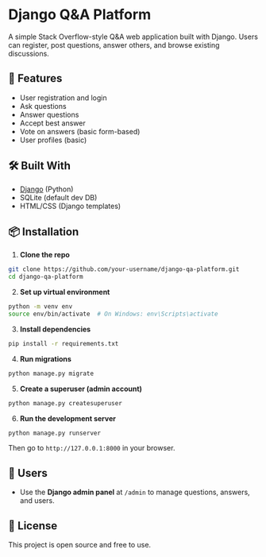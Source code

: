 # Django Q&A Platform

A simple Stack Overflow-style Q&A web application built with Django. Users can register, post questions, answer others, and browse existing discussions.

## 🚀 Features

- User registration and login
- Ask questions
- Answer questions
- Accept best answer
- Vote on answers (basic form-based)
- User profiles (basic)

## 🛠 Built With

- [Django](https://www.djangoproject.com/) (Python)
- SQLite (default dev DB)
- HTML/CSS (Django templates)

## 📦 Installation

1. **Clone the repo**

```bash
git clone https://github.com/your-username/django-qa-platform.git
cd django-qa-platform
````

2. **Set up virtual environment**

```bash
python -m venv env
source env/bin/activate  # On Windows: env\Scripts\activate
```

3. **Install dependencies**

```bash
pip install -r requirements.txt
```

4. **Run migrations**

```bash
python manage.py migrate
```

5. **Create a superuser (admin account)**

```bash
python manage.py createsuperuser
```

6. **Run the development server**

```bash
python manage.py runserver
```

Then go to `http://127.0.0.1:8000` in your browser.

## 👤 Users

* Use the **Django admin panel** at `/admin` to manage questions, answers, and users.

## 📝 License

This project is open source and free to use.

